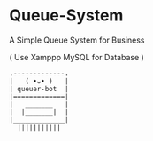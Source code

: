 # Queue-System
A Simple Queue System for Business

( Use Xamppp MySQL for Database ) 

    .-------------.
    |   ( •ᴗ• )   |
    | queuer-bot  |
    |=============|
    |   _______   |
    |  |_______|  |
    |_____________|
      |||||||||||


